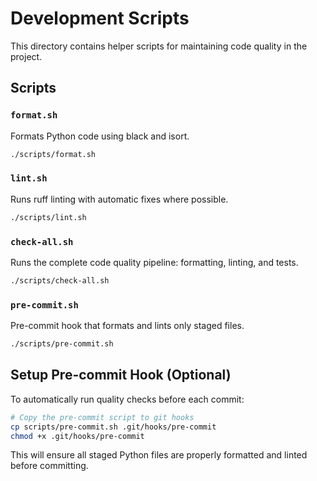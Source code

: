 # Development Scripts

This directory contains helper scripts for maintaining code quality in the project.

## Scripts

### `format.sh`
Formats Python code using black and isort.
```bash
./scripts/format.sh
```

### `lint.sh` 
Runs ruff linting with automatic fixes where possible.
```bash
./scripts/lint.sh
```

### `check-all.sh`
Runs the complete code quality pipeline: formatting, linting, and tests.
```bash
./scripts/check-all.sh
```

### `pre-commit.sh`
Pre-commit hook that formats and lints only staged files.
```bash
./scripts/pre-commit.sh
```

## Setup Pre-commit Hook (Optional)

To automatically run quality checks before each commit:

```bash
# Copy the pre-commit script to git hooks
cp scripts/pre-commit.sh .git/hooks/pre-commit
chmod +x .git/hooks/pre-commit
```

This will ensure all staged Python files are properly formatted and linted before committing.